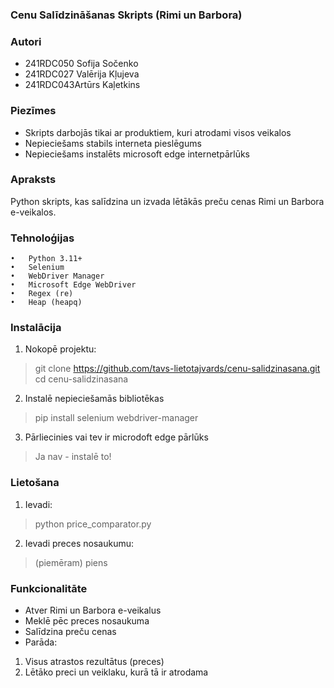 ### **Cenu Salīdzināšanas Skripts (Rimi un Barbora)**
### **Autori**
- 241RDC050 Sofija Sočenko
- 241RDC027 Valērija Kļujeva
- 241RDC043Artūrs Kaļetkins
### **Piezīmes**
- Skripts darbojās tikai ar produktiem, kuri atrodami visos veikalos
- Nepieciešams stabils interneta pieslēgums
- Nepieciešams instalēts microsoft edge internetpārlūks
### Apraksts
Python skripts, kas salīdzina un izvada lētākās preču cenas Rimi un Barbora e-veikalos.
### **Tehnoloģijas**
	•	Python 3.11+
	•	Selenium
	•	WebDriver Manager
	•	Microsoft Edge WebDriver
	•	Regex (re)
	•	Heap (heapq)
### **Instalācija**
1. Nokopē projektu:
> git clone https://github.com/tavs-lietotajvards/cenu-salidzinasana.git
cd cenu-salidzinasana
2. Instalē nepieciešamās bibliotēkas
>pip install selenium webdriver-manager
3. Pārliecinies vai tev ir microdoft edge pārlūks
> Ja nav - instalē to!
### **Lietošana**
1. Ievadi:
> python price_comparator.py
2. Ievadi preces nosaukumu:
> (piemēram) piens
### **Funkcionalitāte**
- Atver Rimi un Barbora e-veikalus
- Meklē pēc preces nosaukuma
- Salīdzina preču cenas
- Parāda:
1. Visus atrastos rezultātus (preces)
2. Lētāko preci un veiklaku, kurā tā ir atrodama

